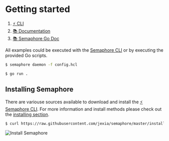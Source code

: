 # Getting started

1. [⚡ CLI](https://github.com/jexia/semaphore/tree/master/cmd/daemon)
1. [📚 Documentation](https://jexia.gitbook.io/semaphore/)
1. [📚 Semaphore Go Doc](https://godoc.org/github.com/jexia/semaphore)

All examples could be executed with the [Semaphore CLI](https://github.com/jexia/semaphore/tree/master/cmd/daemon) or by executing the provided Go scripts.

```bash
$ semaphore daemon -f config.hcl
```

```bash
$ go run .
```

## Installing Semaphore

There are variouse sources available to download and install the [⚡ Semaphore CLI](https://github.com/jexia/semaphore/tree/master/cmd/semaphore). For more information and install methods please check out the [installing section](https://github.com/jexia/semaphore/tree/master/cmd/semaphore#installing).

```sh
$ curl https://raw.githubusercontent.com/jexia/semaphore/master/install.sh | sh
```

![Install Semaphore](https://user-images.githubusercontent.com/3440116/88109404-bf256800-cbaa-11ea-964e-55b089e57cd7.gif)